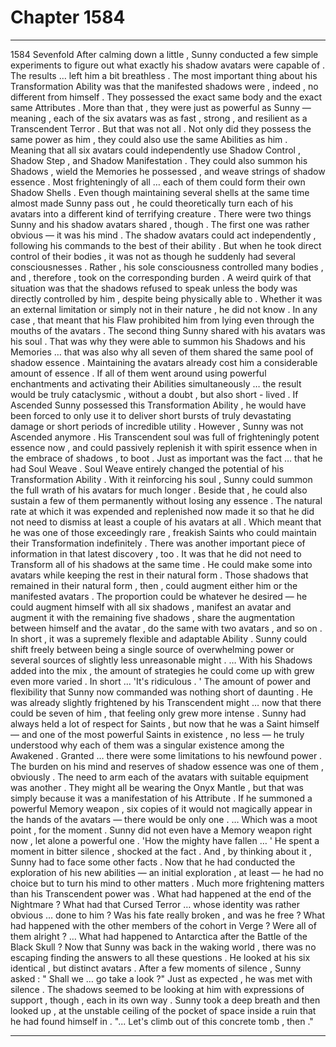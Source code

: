 
# Chapter 1584


---

1584 Sevenfold
After calming down a little , Sunny conducted a few simple experiments to figure out what exactly his shadow avatars were capable of .
The results … left him a bit breathless .
The most important thing about his Transformation Ability was that the manifested shadows were , indeed , no different from himself .
They possessed the exact same body and the exact same Attributes . More than that , they were just as powerful as Sunny — meaning , each of the six avatars was as fast , strong , and resilient as a Transcendent Terror .
But that was not all .
Not only did they possess the same power as him , they could also use the same Abilities as him . Meaning that all six avatars could independently use Shadow Control , Shadow Step , and Shadow Manifestation .
They could also summon his Shadows , wield the Memories he possessed , and weave strings of shadow essence . Most frighteningly of all … each of them could form their own Shadow Shells .
Even though maintaining several shells at the same time almost made Sunny pass out , he could theoretically turn each of his avatars into a different kind of terrifying creature .
There were two things Sunny and his shadow avatars shared , though .
The first one was rather obvious — it was his mind . The shadow avatars could act independently , following his commands to the best of their ability . But when he took direct control of their bodies , it was not as though he suddenly had several consciousnesses . Rather , his sole consciousness controlled many bodies , and , therefore , took on the corresponding burden .
A weird quirk of that situation was that the shadows refused to speak unless the body was directly controlled by him , despite being physically able to . Whether it was an external limitation or simply not in their nature , he did not know . In any case , that meant that his Flaw prohibited him from lying even through the mouths of the avatars .
The second thing Sunny shared with his avatars was his soul . That was why they were able to summon his Shadows and his Memories … that was also why all seven of them shared the same pool of shadow essence .
Maintaining the avatars already cost him a considerable amount of essence . If all of them went around using powerful enchantments and activating their Abilities simultaneously … the result would be truly cataclysmic , without a doubt , but also short - lived .
If Ascended Sunny possessed this Transformation Ability , he would have been forced to only use it to deliver short bursts of truly devastating damage or short periods of incredible utility .
However , Sunny was not Ascended anymore . His Transcendent soul was full of frighteningly potent essence now , and could passively replenish it with spirit essence when in the embrace of shadows , to boot . Just as important was the fact … that he had Soul Weave .
Soul Weave entirely changed the potential of his Transformation Ability . With it reinforcing his soul , Sunny could summon the full wrath of his avatars for much longer .
Beside that , he could also sustain a few of them permanently without losing any essence . The natural rate at which it was expended and replenished now made it so that he did not need to dismiss at least a couple of his avatars at all .
Which meant that he was one of those exceedingly rare , freakish Saints who could maintain their Transformation indefinitely .
There was another important piece of information in that latest discovery , too . It was that he did not need to Transform all of his shadows at the same time . He could make some into avatars while keeping the rest in their natural form .
Those shadows that remained in their natural form , then , could augment either him or the manifested avatars . The proportion could be whatever he desired — he could augment himself with all six shadows , manifest an avatar and augment it with the remaining five shadows , share the augmentation between himself and the avatar , do the same with two avatars , and so on .
In short , it was a supremely flexible and adaptable Ability . Sunny could shift freely between being a single source of overwhelming power or several sources of slightly less unreasonable might .
… With his Shadows added into the mix , the amount of strategies he could come up with grew even more varied .
In short …
'It's ridiculous . '
The amount of power and flexibility that Sunny now commanded was nothing short of daunting . He was already slightly frightened by his Transcendent might … now that there could be seven of him , that feeling only grew more intense .
Sunny had always held a lot of respect for Saints , but now that he was a Saint himself — and one of the most powerful Saints in existence , no less — he truly understood why each of them was a singular existence among the Awakened .
Granted … there were some limitations to his newfound power . The burden on his mind and reserves of shadow essence was one of them , obviously .
The need to arm each of the avatars with suitable equipment was another . They might all be wearing the Onyx Mantle , but that was simply because it was a manifestation of his Attribute . If he summoned a powerful Memory weapon , six copies of it would not magically appear in the hands of the avatars — there would be only one .
… Which was a moot point , for the moment . Sunny did not even have a Memory weapon right now , let alone a powerful one .
'How the mighty have fallen … '
He spent a moment in bitter silence , shocked at the fact .
And , by thinking about it , Sunny had to face some other facts .
Now that he had conducted the exploration of his new abilities — an initial exploration , at least — he had no choice but to turn his mind to other matters .
Much more frightening matters than his Transcendent power was .
What had happened at the end of the Nightmare ? What had that Cursed Terror … whose identity was rather obvious … done to him ? Was his fate really broken , and was he free ?
What had happened with the other members of the cohort in Verge ? Were all of them alright ?
… What had happened to Antarctica after the Battle of the Black Skull ?
Now that Sunny was back in the waking world , there was no escaping finding the answers to all these questions .
He looked at his six identical , but distinct avatars .
After a few moments of silence , Sunny asked :
" Shall we … go take a look ?"
Just as expected , he was met with silence . The shadows seemed to be looking at him with expressions of support , though , each in its own way .
Sunny took a deep breath and then looked up , at the unstable ceiling of the pocket of space inside a ruin that he had found himself in .
"... Let's climb out of this concrete tomb , then ."

---

